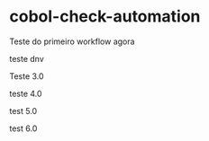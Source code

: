 # cobol-check-automation

Teste do primeiro workflow agora 

teste dnv

Teste 3.0

teste 4.0

test 5.0

test 6.0

